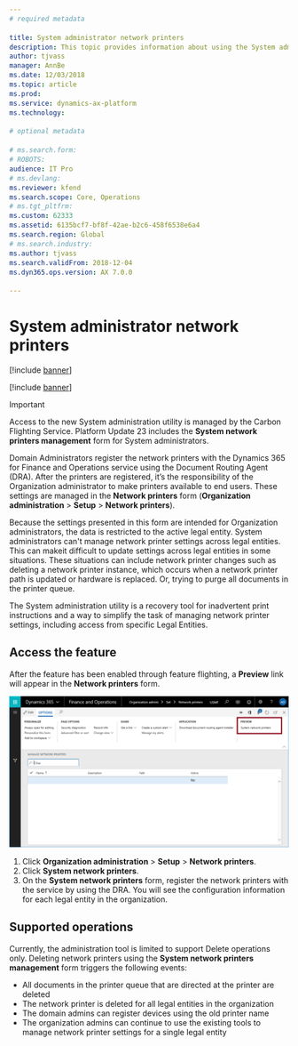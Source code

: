 ```yaml
---
# required metadata

title: System administrator network printers
description: This topic provides information about using the System administrator network utility to set up network printers.
author: tjvass
manager: AnnBe
ms.date: 12/03/2018
ms.topic: article
ms.prod: 
ms.service: dynamics-ax-platform
ms.technology: 

# optional metadata

# ms.search.form: 
# ROBOTS: 
audience: IT Pro
# ms.devlang: 
ms.reviewer: kfend
ms.search.scope: Core, Operations
# ms.tgt_pltfrm: 
ms.custom: 62333
ms.assetid: 6135bcf7-bf8f-42ae-b2c6-458f6538e6a4
ms.search.region: Global
# ms.search.industry: 
ms.author: tjvass
ms.search.validFrom: 2018-12-04
ms.dyn365.ops.version: AX 7.0.0

---
```


# System administrator network printers

[!include [banner](../includes/banner.md)]

[!include [banner](../includes/private-preview-banner.md)]

> [!IMPORTANT]
> Access to the new System administration utility is managed by the Carbon Flighting Service. Platform Update 23 includes the **System network printers management** form for System administrators. 

Domain Administrators register the network printers with the Dynamics 365 for Finance and Operations service using the Document Routing Agent (DRA). After the printers are registered, it’s the responsibility of the Organization administrator to make printers available to end users. These settings are managed in the **Network printers** form (**Organization administration** > **Setup** > **Network printers**).   
 
Because the settings presented in this form are intended for Organization administrators, the data is restricted to the active legal entity. System administrators can't manage network printer settings across legal entities. This can makeit difficult to update settings across legal entities in some situations. 
These situations can include network printer changes such as deleting a network printer instance, which occurs when a network printer path is updated or hardware is replaced. Or, trying to purge all documents in the printer queue.

The System administration utility is a recovery tool for inadvertent print instructions and a way to simplify the task of managing network printer settings, including access from specific Legal Entities. 

 
## Access the feature
After the feature has been enabled through feature flighting, a **Preview** link will appear in the **Network printers** form.

![Preview link](./media/network-printer-01.png) 

1. Click **Organization administration** > **Setup** > **Network printers**.
2. Click **System network printers**. 
3. On the **System network printers** form, register the network printers with the service by using the DRA. You will see the configuration information for each legal entity in the organization. 
 
## Supported operations
Currently, the administration tool is limited to support Delete operations only. Deleting network printers using the **System network printers management** form triggers the following events: 

- All documents in the printer queue that are directed at the printer are deleted 
- The network printer is deleted for all legal entities in the organization 
- The domain admins can register devices using the old printer name 
- The organization admins can continue to use the existing tools to manage network printer settings for a single legal entity 
 



